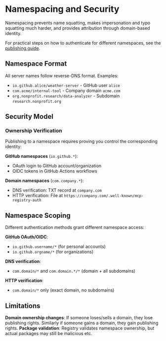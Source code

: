 # Namespacing and Security

Namespacing prevents name squatting, makes impersonation and typo squatting much harder, and provides attribution through domain-based identity.

For practical steps on how to authenticate for different namespaces, see the [publishing guide](../guides/publishing/publish-server.md#authenticate).

## Namespace Format

All server names follow reverse-DNS format. Examples:
- `io.github.alice/weather-server` - GitHub user `alice`
- `com.acme/internal-tool` - Company domain `acme.com`
- `org.nonprofit.research/data-analyzer` - Subdomain `research.nonprofit.org`

## Security Model

### Ownership Verification

Publishing to a namespace requires proving you control the corresponding identity:

**GitHub namespaces** (`io.github.*`):
- OAuth login to GitHub account/organization
- OIDC tokens in GitHub Actions workflows

**Domain namespaces** (`com.company.*`):
- DNS verification: TXT record at `company.com`
- HTTP verification: File at `https://company.com/.well-known/mcp-registry-auth`

## Namespace Scoping

Different authentication methods grant different namespace access:

**GitHub OAuth/OIDC**:
- `io.github.username/*` (for personal accounts)
- `io.github.orgname/*` (for organizations)

**DNS verification**:
- `com.domain/*` and `com.domain.*/*` (domain + all subdomains)

**HTTP verification**:
- `com.domain/*` only (exact domain, no subdomains)

## Limitations

**Domain ownership changes**: If someone loses/sells a domain, they lose publishing rights. Similarly if someone gains a domain, they gain publishing rights.
**Package validation**: Registry validates namespace ownership, but actual packages may still be malicious etc.
